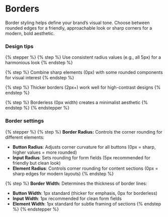 # Borders

Border styling helps define your brand’s visual tone. Choose between rounded edges for a friendly, approachable look or sharp corners for a modern, bold aesthetic.

### Design tips

{% stepper %}
{% step %}
Use consistent radius values (e.g., all 5px) for a harmonious look
{% endstep %}

{% step %}
Combine sharp elements (0px) with some rounded components for visual interest
{% endstep %}

{% step %}
Thicker borders (2px+) work well for high-contrast designs
{% endstep %}

{% step %}
Borderless (0px width) creates a minimalist aesthetic
{% endstep %}
{% endstepper %}

### Border settings

{% stepper %}
{% step %}
**Border Radius:** Controls the corner rounding for different elements:

* **Button Radius**: Adjusts corner curvature for all buttons (0px = sharp, higher values = more rounded)
* **Input Radius**: Sets rounding for form fields (5px recommended for friendly but clean look)
* **Element Radius**: Controls corner rounding for content sections (0px = sharp edges for modern layouts)
{% endstep %}

{% step %}
**Border Width:** Determines the thickness of border lines:

* **Button Width**: 1px standard (thicker for emphasis, 0px for borderless)
* **Input Width**: 1px recommended for clean form fields
* **Element Width**: 1px standard for subtle framing of sections
{% endstep %}
{% endstepper %}
